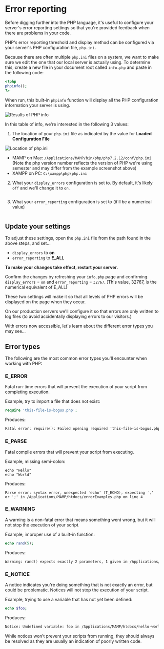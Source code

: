 # Error reporting
Before digging further into the PHP language, it's useful to configure your server's error reporting settings so that you're provided feedback when there are problems in your code.

PHP's error reporting threshold and display method can be configured via your server's PHP configuration file, `php.ini`.

Because there are often multiple `php.ini` files on a system, we want to make sure we edit the one that our local server is actually using. To determine this, create a new file in your document root called `info.php` and paste in the following code:

```php
<?php
phpinfo();
?>
```

When run, this built-in `phpinfo` function will display all the PHP configuration information your server is using.

<img src='https://s3.amazonaws.com/making-the-internet/php-local-phpinfo@2x.png' style='max-width:852px;' alt='Results of PHP info'>

In this table of info, we're interested in the following 3 values:

1) The location of your `php.ini` file as indicated by the value for **Loaded Configuration File**

<img src='https://s3.amazonaws.com/making-the-internet/php-php-info-ini-location@2x.png' style='max-width:1004px;' alt='Location of php.ini'>

* MAMP on Mac: `/Applications/MAMP/bin/php/php7.2.12/conf/php.ini` (Note the php version number reflects the version of PHP we're using semester and may differ from the example screenshot above)
* XAMPP on PC: `C:\xampp\php\php.ini`


2) What your `display_errors` configuration is set to. By default, it's likely `off` and we'll change it to `on`.

<img src='https://s3.amazonaws.com/making-the-internet/php-php-info-display_errors@2x.png' style='max-width:700px;' alt=''>

3) What your `error_reporting` configuration is set to (it'll be a numerical value)

<img src='https://s3.amazonaws.com/making-the-internet/php-php-info-error_reporting@2x.png' style='max-width:700px;' alt=''>


## Update your settings
To adjust these settings, open the `php.ini` file from the path found in the above steps, and set...

+ `display_errors` to **on**
+ `error_reporting` to **E_ALL**

**To make your changes take effect, restart your server**.

Confirm the changes by refreshing your `info.php` page and confirming `display_errors` = `on` and `error_reporting` = `32767`. (This value, 32767, is the numerical equivalent of E_ALL)

These two settings will make it so that all levels of PHP errors will be displayed on the page when they occur.

On our production servers we'll configure it so that errors are only written to log files (to avoid accidentally displaying errors to our visitors.)

With errors now accessible, let's learn about the different error types you may see...

## Error types
The following are the most common error types you'll encounter when working with PHP:

### E_ERROR
Fatal run-time errors that will prevent the execution of your script from completing execution.

Example, try to import a file that does not exist:
```php
require 'this-file-is-bogus.php';
```

Produces:
```xml
Fatal error: require(): Failed opening required 'this-file-is-bogus.php' (include_path='.:/Applications/MAMP/bin/php/php7.1.0/lib/php') in /Applications/MAMP/htdocs/hello-world/errorExamples.php on line 3
```

### E_PARSE
Fatal compile errors that will prevent your script from executing.

Example, missing semi-colon:
```
echo "Hello"
echo "World"
```

Produces:
```
Parse error: syntax error, unexpected 'echo' (T_ECHO), expecting ',' or ';' in /Applications/MAMP/htdocs/errorExamples.php on line 4
```


### E_WARNING
A warning is a non-fatal error that means something went wrong, but it will not stop the execution of your script.

Example, improper use of a built-in function:
```php
echo rand(5);
```

Produces:
```xml
Warning: rand() expects exactly 2 parameters, 1 given in /Applications/MAMP/htdocs/hello-world/errorExamples.php on line 3
```


### E_NOTICE
A notice indicates you're doing something that is not exactly an error, but could be problematic. Notices will not stop the execution of your script.

Example, trying to use a variable that has not yet been defined:
```php
echo $foo;
```

Produces:
```xml
Notice: Undefined variable: foo in /Applications/MAMP/htdocs/hello-world/errorExamples.php on line 3
```

While notices won't prevent your scripts from running, they should always be resolved as they are usually an indication of poorly written code.
